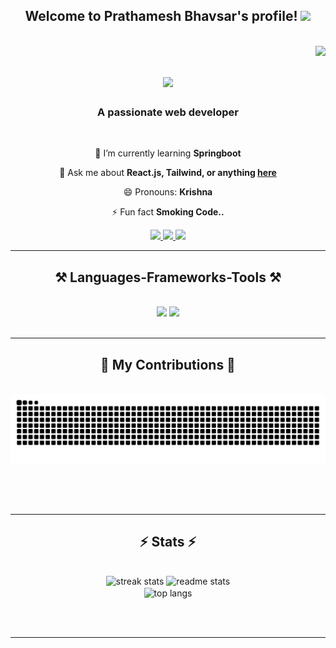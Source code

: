 <h2 align="center">
  Welcome to Prathamesh Bhavsar's profile!
  <img src="https://media.giphy.com/media/hvRJCLFzcasrR4ia7z/giphy.gif" width="28">
</h2>
<br/>
<img align="right" src="https://visitor-badge.laobi.icu/badge?page_id=24prathamesh2004.24prathamesh2004" />

<h1 align="center">
    <img src="https://readme-typing-svg.herokuapp.com/?font=Righteous&size=35&center=true&vCenter=true&width=500&height=70&duration=4000&lines=Hi+There!+👋;+I'm+Prathamesh+Bhavsar!;" />
</h1>

<h3 align="center">A passionate web developer </h3>

<br/>

<div align="center">
 
 🌱 I’m currently learning **Springboot**

💬 Ask me about **React.js, Tailwind,  or anything [here](https://github.com/24prathamesh2004/24prathamesh2004/issues)**

😄 Pronouns: **Krishna**

⚡ Fun fact **Smoking Code..**


 </div>
 
<div align="center"> 
  <a href="mailto:prathamesh.bhavsar24@gmail.com">
    <img src="https://img.shields.io/badge/Gmail-333333?style=for-the-badge&logo=gmail&logoColor=red" />
  </a>
  <a href="https://linkedin.com/in/prathamesh-bhavsar-" target="_blank">
    <img src="https://img.shields.io/badge/LinkedIn-0077B5?style=for-the-badge&logo=linkedin&logoColor=white" target="_blank" />
  </a>
  <a href="" target="_blank">
     <img src="https://img.shields.io/badge/Portfolio-FF5722?style=for-the-badge&logo=todoist&logoColor=white" target="_blank" /> <!-- sqlite, safari, google-chrome are other good icon options -->
  </a>
</div>

 <hr/>
 
<h2 align="center">⚒️ Languages-Frameworks-Tools ⚒️</h2>
<br/>
<div align="center">
    <img src="https://skillicons.dev/icons?i=react,nextjs,tailwind,mui,html,css,vscode,github,figma,git" />
    <img src="https://skillicons.dev/icons?i=java,spring,nodejs,python,javascript,typescript,express,mongodb,c,mysql" /><br>
</div>

<br/>
<hr/>

<div align="center">
  <h2>🐍 My Contributions 🐍</h2>
  <br>
  <img alt="snake eating my contributions" src="https://raw.githubusercontent.com/24prathamesh2004/24prathamesh2004/output/github-contribution-grid-snake.svg" />
  
  <br/><br/><br/>
</div>

<hr/>

<h2 align="center">⚡ Stats ⚡</h2>
<br>
<div align=center>
  <img width=390 src="https://github-readme-stats.vercel.app/?user=24prathamesh2004&count_private=true&theme=react&border_radius=10" alt="streak stats"/>
  <img width=390 src="https://streak-stats.demolab.com/api?username=24prathamesh2004&count_private=true&show_icons=true&theme=react&rank_icon=github&border_radius=10" alt="readme stats" />
  <br/>
  <img width=325 align="center" src="https://streak-stats.demolab.com/api/top-langs/?username=24prathamesh2004&hide=HTML&langs_count=8&layout=compact&theme=react&border_radius=10&size_weight=0.5&count_weight=0.5&exclude_repo=github-readme-stats" alt="top langs" />
</div>

<br/><br/>

<hr/>

<br/>



<br/>
